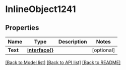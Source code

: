 # InlineObject1241

## Properties

Name | Type | Description | Notes
------------ | ------------- | ------------- | -------------
**Text** | [**interface{}**](.md) |  | [optional] 

[[Back to Model list]](../README.md#documentation-for-models) [[Back to API list]](../README.md#documentation-for-api-endpoints) [[Back to README]](../README.md)



